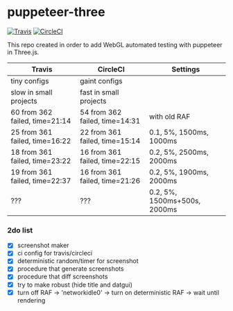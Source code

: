 # puppeteer-three
[![Travis](https://travis-ci.org/munrocket/puppeteer-three.svg?branch=master)](https://travis-ci.org/munrocket/puppeteer-three)
[![CircleCI](https://circleci.com/gh/munrocket/puppeteer-three.svg?style=svg)](https://circleci.com/gh/munrocket/puppeteer-three)

This repo created in order to add WebGL automated testing with puppeteer in Three.js.

|           Travis                        |            CircleCI                     |         Settings         |
|-----------------------------------------|-----------------------------------------|--------------------------|
| tiny configs                            | gaint configs                           |                          |
| slow in small projects                  | fast in small projects                  |                          |
| 60 from 362 failed, time=21:14          | 54 from 362 failed, time=14:31          | with old RAF             |
| 25 from 361 failed, time=16:22          | 22 from 361 failed, time=15:14          | 0.1, 5%, 1500ms, 1000ms  |
| 18 from 361 failed, time=23:22          | 16 from 361 failed, time=22:15          | 0.2, 5%, 2500ms, 2000ms  |
| 19 from 361 failed, time=22:37          | 16 from 361 failed, time=21:26          | 0.2, 5%, 1900ms, 2000ms  |
| ???          | ???          | 0.2, 5%, 1500ms+500s, 2000ms  |

### 2do list
- [x] screenshot maker
- [x] ci config for travis/circleci
- [x] deterministic random/timer for screenshot
- [x] procedure that generate screenshots
- [x] procedure that diff screenshots
- [x] try to make robust (hide title and datgui)
- [x] turn off RAF -> 'networkidle0' -> turn on deterministic RAF -> wait until rendering